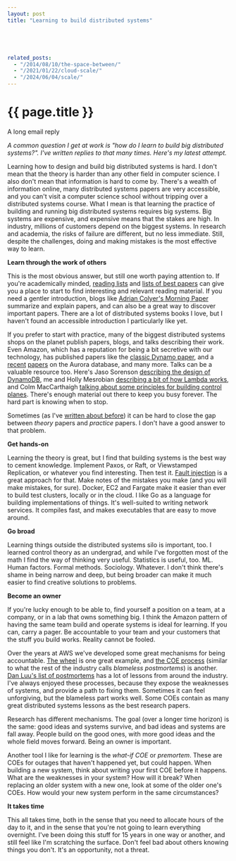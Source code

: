 ```yaml
---
layout: post
title: "Learning to build distributed systems"





related_posts:
  - "/2014/08/10/the-space-between/"
  - "/2021/01/22/cloud-scale/"
  - "/2024/06/04/scale/"
---
```

{{ page.title }}
================

<p class="meta">A long email reply</p>

*A common question I get at work is "how do I learn to build big distributed systems?". I've written replies to that many times. Here's my latest attempt.*

Learning how to design and build big distributed systems is hard. I don't mean that the theory is harder than any other field in computer science. I also don't mean that information is hard to come by. There's a wealth of information online, many distributed systems papers are very accessible, and you can't visit a computer science school without tripping over a distributed systems course. What I mean is that learning the practice of building and running big distributed systems requires big systems. Big systems are expensive, and expensive means that the stakes are high. In industry, millions of customers depend on the biggest systems. In research and academia, the risks of failure are different, but no less immediate. Still, despite the challenges, doing and making mistakes is the most effective way to learn.

**Learn through the work of others**

This is the most obvious answer, but still one worth paying attention to. If you're academically minded, [reading lists](https://www.the-paper-trail.org/post/2014-08-09-distributed-systems-theory-for-the-distributed-systems-engineer/) and [lists of best papers](https://jeffhuang.com/best_paper_awards.html) can give you a place to start to find interesting and relevant reading material. If you need a gentler introduction, blogs like [Adrian Colyer's Morning Paper](https://blog.acolyer.org/) summarize and explain papers, and can also be a great way to discover important papers. There are a lot of distributed systems books I love, but I haven't found an accessible introduction I particularly like yet.

If you prefer to start with practice, many of the biggest distributed systems shops on the planet publish papers, blogs, and talks describing their work. Even Amazon, which has a reputation for being a bit secretive with our technology, has published papers like the [classic Dynamo paper](https://www.allthingsdistributed.com/files/amazon-dynamo-sosp2007.pdf), and a [recent](https://www.allthingsdistributed.com/files/p1041-verbitski.pdf) [papers](https://dl.acm.org/citation.cfm?id=3183713.3196937) on the Aurora database, and many more. Talks can be a valuable resource too. Here's Jaso Sorenson [describing the design of DynamoDB](https://www.youtube.com/watch?v=yvBR71D0nAQ), me and Holly Mesrobian [describing a bit of how Lambda works](https://www.youtube.com/watch?v=QdzV04T_kec), and Colm MacCarthaigh [talking about some principles for building control planes](https://www.youtube.com/watch?v=O8xLxNje30M). There's enough material out there to keep you busy forever. The hard part is knowing when to stop.

Sometimes (as I've [written about before](http://brooker.co.za/blog/2014/08/10/the-space-between.html)) it can be hard to close the gap between *theory* papers and *practice* papers. I don't have a good answer to that problem.

**Get hands-on**

Learning the theory is great, but I find that building systems is the best way to cement knowledge. Implement Paxos, or Raft, or Viewstamped Replication, or whatever you find interesting. Then test it. [Fault injection](https://github.com/jepsen-io/jepsen) is a great approach for that. Make notes of the mistakes you make (and you will make mistakes, for sure). Docker,  EC2 and Fargate make it easier than ever to build test clusters, locally or in the cloud. I like Go as a language for building implementations of things. It's well-suited to writing network services. It compiles fast, and makes executables that are easy to move around.

**Go broad**

Learning things outside the distributed systems silo is important, too. I learned control theory as an undergrad, and while I've forgotten most of the math I find the way of thinking very useful. Statistics is useful, too. ML. Human factors. Formal methods. Sociology. Whatever. I don't think there's shame in being narrow and deep, but being broader can make it much easier to find creative solutions to problems.

**Become an owner**

If you're lucky enough to be able to, find yourself a position on a team, at a company, or in a lab that owns something big. I think the Amazon pattern of having the same team build and operate systems is ideal for learning. If you can, carry a pager. Be accountable to your team and your customers that the stuff you build works. Reality cannot be fooled.

Over the years at AWS we've developed some great mechanisms for being accountable. [The wheel](https://aws.amazon.com/blogs/opensource/the-wheel/) is one great example, and [the COE process](https://wa.aws.amazon.com/wat.concept.coe.en.html) (similar to what the rest of the industry calls *blameless postmortems*) is another. [Dan Luu's list of postmortems](https://github.com/danluu/post-mortems) has a lot of lessons from around the industry. I've always enjoyed these processes, because they expose the weaknesses of systems, and provide a path to fixing them. Sometimes it can feel unforgiving, but the blameless part works well. Some COEs contain as many great distributed systems lessons as the best research papers. 

Research has different mechanisms. The goal (over a longer time horizon) is the same: good ideas and systems survive, and bad ideas and systems are fall away. People build on the good ones, with more good ideas and the whole field moves forward. Being an owner is important.

Another tool I like for learning is the *what-if COE* or *premortem*. These are COEs for outages that haven't happened yet, but could happen. When building a new system, think about writing your first COE before it happens. What are the weaknesses in your system? How will it break? When replacing an older system with a new one, look at some of the older one's COEs. How would your new system perform in the same circumstances?

**It takes time**

This all takes time, both in the sense that you need to allocate hours of the day to it, and in the sense that you're not going to learn everything overnight. I've been doing this stuff for 15 years in one way or another, and still feel like I'm scratching the surface. Don't feel bad about others knowing things you don't. It's an opportunity, not a threat.